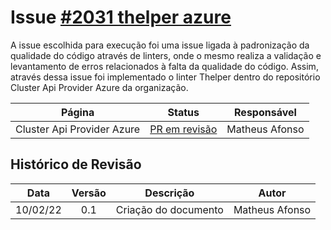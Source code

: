 # Issue [#2031 thelper azure](https://github.com/kubernetes-sigs/cluster-api-provider-azure/issues/2031)

A issue escolhida para execução foi uma issue ligada à padronização da qualidade do código através de linters, onde o mesmo realiza a validação e levantamento de erros relacionados à falta da qualidade do código. Assim, através dessa issue foi implementado o linter Thelper dentro do repositório Cluster Api Provider Azure da organização.

|Página|Status|Responsável|
|:--:|:--:|:--:|
|Cluster Api Provider Azure|[PR em revisão](https://github.com/kubernetes-sigs/cluster-api-provider-azure/pull/2044)|Matheus Afonso|

## Histórico de Revisão
|Data|Versão|Descrição|Autor|
|:--:|:--:|:--:|:--:|
|10/02/22|0.1|Criação do documento|Matheus Afonso|